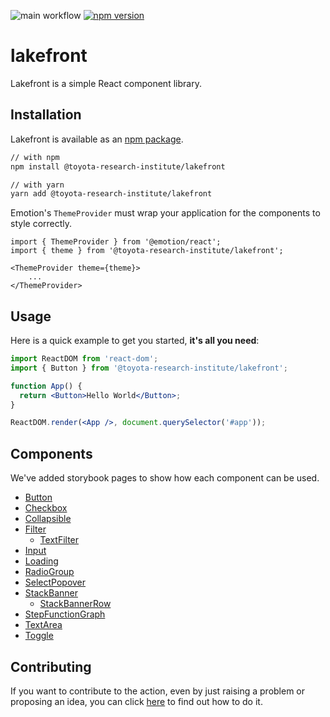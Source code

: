 ![main workflow](https://github.com/ToyotaResearchInstitute/lakefront/actions/workflows/main.yml/badge.svg)
[![npm version](https://badge.fury.io/js/%40toyota-research-institute%2Flakefront.svg)](https://badge.fury.io/js/%40toyota-research-institute%2Flakefront)

# lakefront
Lakefront is a simple React component library.

## Installation

Lakefront is available as an [npm package](https://www.npmjs.com/package/@toyota-research-institute/lakefront).

```sh
// with npm
npm install @toyota-research-institute/lakefront

// with yarn
yarn add @toyota-research-institute/lakefront
```

Emotion's `ThemeProvider` must wrap your application for the components to style correctly.
```
import { ThemeProvider } from '@emotion/react';
import { theme } from '@toyota-research-institute/lakefront';

<ThemeProvider theme={theme}>
    ...
</ThemeProvider>
```

## Usage

Here is a quick example to get you started, **it's all you need**:

```jsx
import ReactDOM from 'react-dom';
import { Button } from '@toyota-research-institute/lakefront';

function App() {
  return <Button>Hello World</Button>;
}

ReactDOM.render(<App />, document.querySelector('#app'));
```

## Components
We've added storybook pages to show how each component can be used.
* [Button](https://toyotaresearchinstitute.github.io/lakefront/?path=/docs/lakefront-button--all-buttons)
* [Checkbox](https://toyotaresearchinstitute.github.io/lakefront/?path=/docs/lakefront-checkbox--checkbox)
* [Collapsible](https://toyotaresearchinstitute.github.io/lakefront/?path=/docs/lakefront-collapsible--collapsible)
* [Filter](https://toyotaresearchinstitute.github.io/lakefront/?path=/docs/lakefront-filter--all-filters)
  * [TextFilter](https://toyotaresearchinstitute.github.io/lakefront/?path=/docs/lakefront-filter-textfilter--text-filter)
* [Input](https://toyotaresearchinstitute.github.io/lakefront/?path=/docs/lakefront-input--placeholder)
* [Loading](https://toyotaresearchinstitute.github.io/lakefront/?path=/docs/lakefront-loading--loading)
* [RadioGroup](https://toyotaresearchinstitute.github.io/lakefront/?path=/docs/lakefront-radiogroup--standard-radio-group)
* [SelectPopover](https://toyotaresearchinstitute.github.io/lakefront/?path=/docs/lakefront-selectpopover--popover)
* [StackBanner](https://toyotaresearchinstitute.github.io/lakefront/?path=/docs/lakefront-stack-banner--stack-banner)
  * [StackBannerRow](https://toyotaresearchinstitute.github.io/lakefront/?path=/docs/lakefront-stack-banner-stack-banner-row--error)
* [StepFunctionGraph](https://toyotaresearchinstitute.github.io/lakefront/?path=/docs/lakefront-stepfunctiongraph--simple-graph)
* [TextArea](https://toyotaresearchinstitute.github.io/lakefront/?path=/docs/lakefront-textarea--placeholder)
* [Toggle](https://toyotaresearchinstitute.github.io/lakefront/?path=/docs/lakefront-toggle--toggle)

## Contributing
If you want to contribute to the action, even by just raising a problem or proposing an idea, you can click [here](CONTRIBUTING.md) to find out how to do it.
